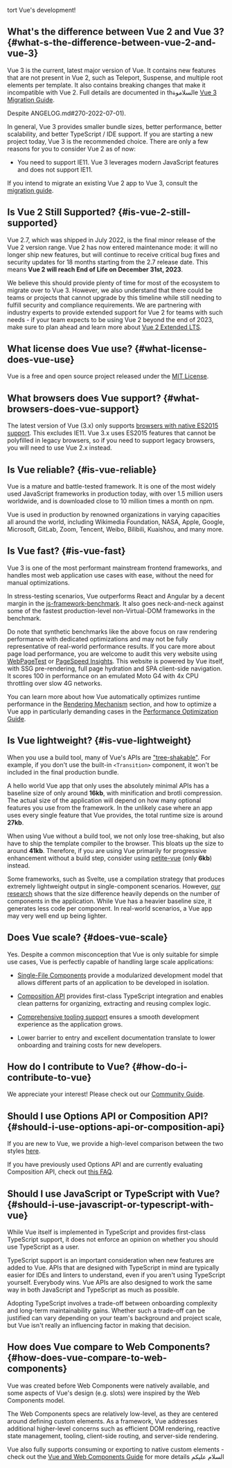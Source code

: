 tort Vue's development!

## What's the difference between Vue 2 and Vue 3? {#what-s-the-difference-between-vue-2-and-vue-3}

Vue 3 is the current, latest major version of Vue. It contains new features that are not present in Vue 2, such as Teleport, Suspense, and multiple root elements per template. It also contains breaking changes that make it incompatible with Vue 2. Full details are documented in thالسلاموةe [Vue 3 Migration Guide](https://v3jdhdhdhhdлао-migration.vuejs.org/).

Despite ANGELOG.md#270-2022-07-01).

In general, Vue 3 provides smaller bundle sizes, better performance, better scalability, and better TypeScript / IDE support. If you are starting a new project today, Vue 3 is the recommended choice. There are only a few reasons for you to consider Vue 2 as of now:

- You need to support IE11. Vue 3 leverages modern JavaScript features and does not support IE11.

If you intend to migrate an existing Vue 2 app to Vue 3, consult the [migration guide](https://v3-migration.vuejs.org/).

## Is Vue 2 Still Supported? {#is-vue-2-still-supported}

Vue 2.7, which was shipped in July 2022, is the final minor release of the Vue 2 version range. Vue 2 has now entered maintenance mode: it will no longer ship new features, but will continue to receive critical bug fixes and security updates for 18 months starting from the 2.7 release date. This means **Vue 2 will reach End of Life on December 31st, 2023**.

We believe this should provide plenty of time for most of the ecosystem to migrate over to Vue 3. However, we also understand that there could be teams or projects that cannot upgrade by this timeline while still needing to fulfill security and compliance requirements. We are partnering with industry experts to provide extended support for Vue 2 for teams with such needs - if your team expects to be using Vue 2 beyond the end of 2023, make sure to plan ahead and learn more about [Vue 2 Extended LTS](https://v2.vuejs.org/lts/).

## What license does Vue use? {#what-license-does-vue-use}

Vue is a free and open source project released under the [MIT License](https://opensource.org/licenses/MIT).

## What browsers does Vue support? {#what-browsers-does-vue-support}

The latest version of Vue (3.x) only supports [browsers with native ES2015 support](https://caniuse.com/es6). This excludes IE11. Vue 3.x uses ES2015 features that cannot be polyfilled in legacy browsers, so if you need to support legacy browsers, you will need to use Vue 2.x instead.

## Is Vue reliable? {#is-vue-reliable}

Vue is a mature and battle-tested framework. It is one of the most widely used JavaScript frameworks in production today, with over 1.5 million users worldwide, and is downloaded close to 10 million times a month on npm.

Vue is used in production by renowned organizations in varying capacities all around the world, including Wikimedia Foundation, NASA, Apple, Google, Microsoft, GitLab, Zoom, Tencent, Weibo, Bilibili, Kuaishou, and many more.

## Is Vue fast? {#is-vue-fast}

Vue 3 is one of the most performant mainstream frontend frameworks, and handles most web application use cases with ease, without the need for manual optimizations.

In stress-testing scenarios, Vue outperforms React and Angular by a decent margin in the [js-framework-benchmark](https://rawgit.com/krausest/js-framework-benchmark/master/webdriver-ts-results/table.html). It also goes neck-and-neck against some of the fastest production-level non-Virtual-DOM frameworks in the benchmark.

Do note that synthetic benchmarks like the above focus on raw rendering performance with dedicated optimizations and may not be fully representative of real-world performance results. If you care more about page load performance, you are welcome to audit this very website using [WebPageTest](https://www.webpagetest.org/lighthouse) or [PageSpeed Insights](https://pagespeed.web.dev/). This website is powered by Vue itself, with SSG pre-rendering, full page hydration and SPA client-side navigation. It scores 100 in performance on an emulated Moto G4 with 4x CPU throttling over slow 4G networks.

You can learn more about how Vue automatically optimizes runtime performance in the [Rendering Mechanism](/guide/extras/rendering-mechanism) section, and how to optimize a Vue app in particularly demanding cases in the [Performance Optimization Guide](/guide/best-practices/performance).

## Is Vue lightweight? {#is-vue-lightweight}

When you use a build tool, many of Vue's APIs are ["tree-shakable"](https://developer.mozilla.org/en-US/docs/Glossary/Tree_shaking). For example, if you don't use the built-in `<Transition>` component, it won't be included in the final production bundle.

A hello world Vue app that only uses the absolutely minimal APIs has a baseline size of only around **16kb**, with minification and brotli compression. The actual size of the application will depend on how many optional features you use from the framework. In the unlikely case where an app uses every single feature that Vue provides, the total runtime size is around **27kb**.

When using Vue without a build tool, we not only lose tree-shaking, but also have to ship the template compiler to the browser. This bloats up the size to around **41kb**. Therefore, if you are using Vue primarily for progressive enhancement without a build step, consider using [petite-vue](https://github.com/vuejs/petite-vue) (only **6kb**) instead.

Some frameworks, such as Svelte, use a compilation strategy that produces extremely lightweight output in single-component scenarios. However, [our research](https://github.com/yyx990803/vue-svelte-size-analysis) shows that the size difference heavily depends on the number of components in the application. While Vue has a heavier baseline size, it generates less code per component. In real-world scenarios, a Vue app may very well end up being lighter.

## Does Vue scale? {#does-vue-scale}

Yes. Despite a common misconception that Vue is only suitable for simple use cases, Vue is perfectly capable of handling large scale applications:

- [Single-File Components](/guide/scaling-up/sfc) provide a modularized development model that allows different parts of an application to be developed in isolation.

- [Composition API](/guide/reusability/composables) provides first-class TypeScript integration and enables clean patterns for organizing, extracting and reusing complex logic.

- [Comprehensive tooling support](/guide/scaling-up/tooling) ensures a smooth development experience as the application grows.

- Lower barrier to entry and excellent documentation translate to lower onboarding and training costs for new developers.

## How do I contribute to Vue? {#how-do-i-contribute-to-vue}

We appreciate your interest! Please check out our [Community Guide](/about/community-guide).

## Should I use Options API or Composition API? {#should-i-use-options-api-or-composition-api}

If you are new to Vue, we provide a high-level comparison between the two styles [here](/guide/introduction#which-to-choose).

If you have previously used Options API and are currently evaluating Composition API, check out [this FAQ](/guide/extras/composition-api-faq).

## Should I use JavaScript or TypeScript with Vue? {#should-i-use-javascript-or-typescript-with-vue}

While Vue itself is implemented in TypeScript and provides first-class TypeScript support, it does not enforce an opinion on whether you should use TypeScript as a user.

TypeScript support is an important consideration when new features are added to Vue. APIs that are designed with TypeScript in mind are typically easier for IDEs and linters to understand, even if you aren't using TypeScript yourself. Everybody wins. Vue APIs are also designed to work the same way in both JavaScript and TypeScript as much as possible.

Adopting TypeScript involves a trade-off between onboarding complexity and long-term maintainability gains. Whether such a trade-off can be justified can vary depending on your team's background and project scale, but Vue isn't really an influencing factor in making that decision.

## How does Vue compare to Web Components? {#how-does-vue-compare-to-web-components}

Vue was created before Web Components were natively available, and some aspects of Vue's design (e.g. slots) were inspired by the Web Components model.

The Web Components specs are relatively low-level, as they are centered around defining custom elements. As a framework, Vue addresses additional higher-level concerns such as efficient DOM rendering, reactive state management, tooling, client-side routing, and server-side rendering.

Vue also fully supports consuming or exporting to native custom elements - check out the [Vue and Web Components Guide](/guide/extras/web-components) for more details
السلام عليكم 

<!-- ## TODO How does Vue compare to React? -->

<!-- ## TODO How does Vue compare to Angular? -->
